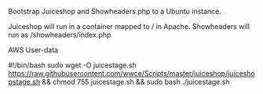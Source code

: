 Bootstrap Juiceshop and Showheaders.php to a Ubuntu instance.

Juiceshop will run in a container mapped to / in Apache.
Showheaders will run as /showheaders/index.php


AWS User-data

#!/bin/bash
sudo wget -O juicestage.sh https://raw.githubusercontent.com/wwce/Scripts/master/juiceshop/juiceshopstage.sh &&
chmod 755 juicestage.sh &&
sudo bash ./juicestage.sh

